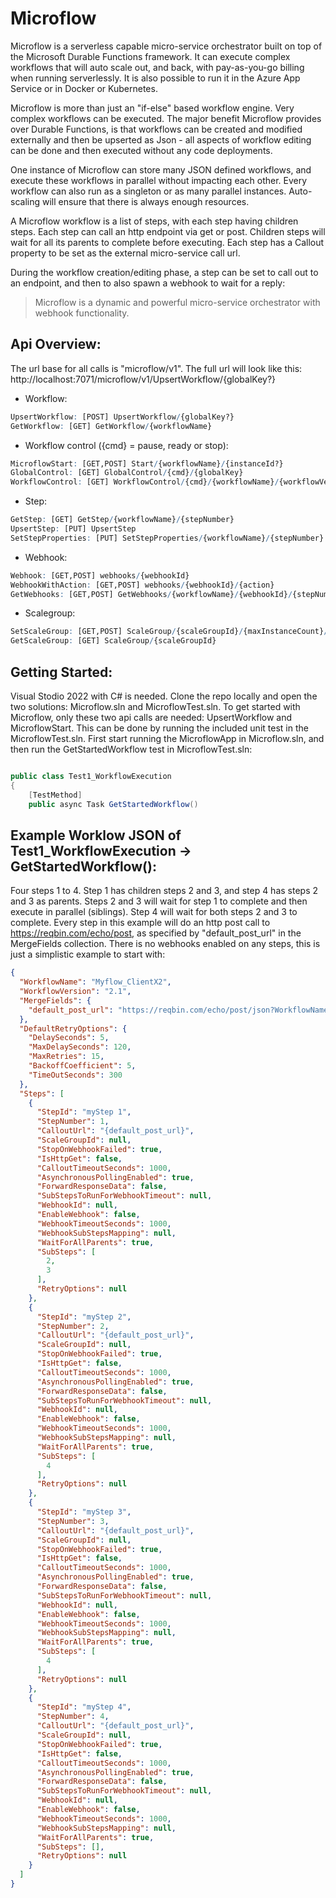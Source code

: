 # Microflow

Microflow is a serverless capable micro-service orchestrator built on top of the Microsoft Durable Functions framework. It can execute complex workflows that will auto scale out, and back, with pay-as-you-go billing when running serverlessly. It is also possible to run it in the Azure App Service or in Docker or Kubernetes.

Microflow is more than just an "if-else" based workflow engine. Very complex workflows can be executed. The major benefit Microflow provides over Durable Functions, is that workflows can be created and modified externally and then be upserted as Json - all aspects of workflow editing can be done and then executed without any code deployments.

One instance of Microflow can store many JSON defined workflows, and execute these workflows in parallel without impacting each other. Every workflow can also run as a singleton or as many parallel instances. Auto-scaling will ensure that there is always enough resources.

A Microflow workflow is a list of steps, with each step having children steps. Each step can call an http endpoint via get or post. Children steps will wait for all its parents to complete before executing. Each step has a Callout property to be set as the external micro-service call url.

During the workflow creation/editing phase, a step can be set to call out to an endpoint, and then to also spawn a webhook to wait for a reply:

> Microflow is a dynamic and powerful micro-service orchestrator with webhook functionality.



## Api Overview:
The url base for all calls is "microflow/v1". The full url will look like this: http://localhost:7071/microflow/v1/UpsertWorkflow/{globalKey?} 

- Workflow:
```r
UpsertWorkflow: [POST] UpsertWorkflow/{globalKey?}
GetWorkflow: [GET] GetWorkflow/{workflowName}
```
- Workflow control ({cmd} = pause, ready or stop):
```r
MicroflowStart: [GET,POST] Start/{workflowName}/{instanceId?}
GlobalControl: [GET] GlobalControl/{cmd}/{globalKey}
WorkflowControl: [GET] WorkflowControl/{cmd}/{workflowName}/{workflowVersion}
```
- Step:
```r
GetStep: [GET] GetStep/{workflowName}/{stepNumber}
UpsertStep: [PUT] UpsertStep
SetStepProperties: [PUT] SetStepProperties/{workflowName}/{stepNumber}
```
- Webhook:
```r
Webhook: [GET,POST] webhooks/{webhookId}
WebhookWithAction: [GET,POST] webhooks/{webhookId}/{action}
GetWebhooks: [GET,POST] GetWebhooks/{workflowName}/{webhookId}/{stepNumber}/{instanceGuid?}
```
- Scalegroup:
```r
SetScaleGroup: [GET,POST] ScaleGroup/{scaleGroupId}/{maxInstanceCount}/{maxWaitSeconds:int?}
GetScaleGroup: [GET] ScaleGroup/{scaleGroupId}
```
## Getting Started:
Visual Stodio 2022 with C# is needed. Clone the repo locally and open the two solutions: Microflow.sln and MicroflowTest.sln. To get started with Microflow, only these two api calls are needed: UpsertWorkflow and MicroflowStart. This can be done by running the included unit test in the MicroflowTest.sln. First start running the MicroflowApp in Microflow.sln, and then run the GetStartedWorkflow test in MicroflowTest.sln:
```csharp

public class Test1_WorkflowExecution
{
    [TestMethod]
    public async Task GetStartedWorkflow()

```


## Example Worklow JSON of Test1_WorkflowExecution -> GetStartedWorkflow():

Four steps 1 to 4. Step 1 has children steps 2 and 3, and step 4 has steps 2 and 3 as parents. Steps 2 and 3 will wait for step 1 to complete and then execute in parallel (siblings). Step 4 will wait for both steps 2 and 3 to complete. Every step in this example will do an http post call to https://reqbin.com/echo/post, as specified by "default_post_url" in the MergeFields collection. There is no webhooks enabled on any steps, this is just a simplistic example to start with:
```json
{
  "WorkflowName": "Myflow_ClientX2",
  "WorkflowVersion": "2.1",
  "MergeFields": {
    "default_post_url": "https://reqbin.com/echo/post/json?WorkflowName=<WorkflowName>&MainOrchestrationId=<MainOrchestrationId>&SubOrchestrationId=<SubOrchestrationId>&WebhookId=<WebhookId>&RunId=<RunId>&StepNumber=<StepNumber>&GlobalKey=<GlobalKey>&StepId=<StepId>"
  },
  "DefaultRetryOptions": {
    "DelaySeconds": 5,
    "MaxDelaySeconds": 120,
    "MaxRetries": 15,
    "BackoffCoefficient": 5,
    "TimeOutSeconds": 300
  },
  "Steps": [
    {
      "StepId": "myStep 1",
      "StepNumber": 1,
      "CalloutUrl": "{default_post_url}",
      "ScaleGroupId": null,
      "StopOnWebhookFailed": true,
      "IsHttpGet": false,
      "CalloutTimeoutSeconds": 1000,
      "AsynchronousPollingEnabled": true,
      "ForwardResponseData": false,
      "SubStepsToRunForWebhookTimeout": null,
      "WebhookId": null,
      "EnableWebhook": false,
      "WebhookTimeoutSeconds": 1000,
      "WebhookSubStepsMapping": null,
      "WaitForAllParents": true,
      "SubSteps": [
        2,
        3
      ],
      "RetryOptions": null
    },
    {
      "StepId": "myStep 2",
      "StepNumber": 2,
      "CalloutUrl": "{default_post_url}",
      "ScaleGroupId": null,
      "StopOnWebhookFailed": true,
      "IsHttpGet": false,
      "CalloutTimeoutSeconds": 1000,
      "AsynchronousPollingEnabled": true,
      "ForwardResponseData": false,
      "SubStepsToRunForWebhookTimeout": null,
      "WebhookId": null,
      "EnableWebhook": false,
      "WebhookTimeoutSeconds": 1000,
      "WebhookSubStepsMapping": null,
      "WaitForAllParents": true,
      "SubSteps": [
        4
      ],
      "RetryOptions": null
    },
    {
      "StepId": "myStep 3",
      "StepNumber": 3,
      "CalloutUrl": "{default_post_url}",
      "ScaleGroupId": null,
      "StopOnWebhookFailed": true,
      "IsHttpGet": false,
      "CalloutTimeoutSeconds": 1000,
      "AsynchronousPollingEnabled": true,
      "ForwardResponseData": false,
      "SubStepsToRunForWebhookTimeout": null,
      "WebhookId": null,
      "EnableWebhook": false,
      "WebhookTimeoutSeconds": 1000,
      "WebhookSubStepsMapping": null,
      "WaitForAllParents": true,
      "SubSteps": [
        4
      ],
      "RetryOptions": null
    },
    {
      "StepId": "myStep 4",
      "StepNumber": 4,
      "CalloutUrl": "{default_post_url}",
      "ScaleGroupId": null,
      "StopOnWebhookFailed": true,
      "IsHttpGet": false,
      "CalloutTimeoutSeconds": 1000,
      "AsynchronousPollingEnabled": true,
      "ForwardResponseData": false,
      "SubStepsToRunForWebhookTimeout": null,
      "WebhookId": null,
      "EnableWebhook": false,
      "WebhookTimeoutSeconds": 1000,
      "WebhookSubStepsMapping": null,
      "WaitForAllParents": true,
      "SubSteps": [],
      "RetryOptions": null
    }
  ]
}
```
